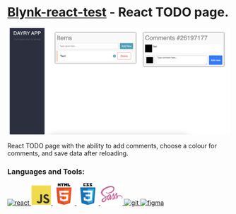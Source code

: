 # [**Blynk-react-test**](https://blynk-react-test.netlify.app) - React TODO page.

![Blynk-react-test](https://raw.githubusercontent.com/Basiuk-Ivan/blynk-react-test/main/public/screen.png)

React TODO page with the ability to add comments, choose a colour for comments, and save data after reloading.

### Languages and Tools:

<p align="left">  
<a href="https://react.dev/learn/installation" title="React" target="_blank" rel="noreferrer"> <img src="https://www.svgrepo.com/show/493719/react-javascript-js-framework-facebook.svg" alt="react" width="50" height="50"/> </a> 
<a href="https://developer.mozilla.org/en-US/docs/Web/JavaScript" title="JavaScript" target="_blank" rel="noreferrer"> <img src="https://raw.githubusercontent.com/devicons/devicon/master/icons/javascript/javascript-original.svg" alt="javascript" width="45" height="45"/> </a>
<a href="https://www.w3.org/html/" title="HTML" target="_blank" rel="noreferrer"> <img src="https://raw.githubusercontent.com/devicons/devicon/master/icons/html5/html5-original-wordmark.svg" alt="html5" width="50" height="50"/> </a>
<a href="https://www.w3schools.com/css/" title="CSS" target="_blank" rel="noreferrer"> <img src="https://raw.githubusercontent.com/devicons/devicon/master/icons/css3/css3-original-wordmark.svg" alt="css3" width="50" height="50"/> </a>
<a href="https://sass-lang.com" title="Sass"  target="_blank" rel="noreferrer"> <img src="https://raw.githubusercontent.com/devicons/devicon/master/icons/sass/sass-original.svg" alt="sass" width="50" height="50"/> </a>
<a href="https://git-scm.com/" title="Git" target="_blank" rel="noreferrer"> <img src="https://www.vectorlogo.zone/logos/git-scm/git-scm-icon.svg" alt="git" width="50" height="50"/> </a>
<a href="https://www.figma.com/" title="Figma"  target="_blank" rel="noreferrer"> <img src="https://www.vectorlogo.zone/logos/figma/figma-icon.svg" alt="figma" width="50" height="50"/> </a>

</p>
